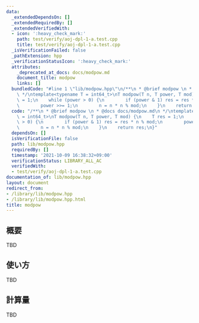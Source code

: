 ```yaml
---
data:
  _extendedDependsOn: []
  _extendedRequiredBy: []
  _extendedVerifiedWith:
  - icon: ':heavy_check_mark:'
    path: test/verify/aoj-dpl-1-a.test.cpp
    title: test/verify/aoj-dpl-1-a.test.cpp
  _isVerificationFailed: false
  _pathExtension: hpp
  _verificationStatusIcon: ':heavy_check_mark:'
  attributes:
    _deprecated_at_docs: docs/modpow.md
    document_title: modpow
    links: []
  bundledCode: "#line 1 \"lib/modpow.hpp\"\n/**\n * @brief modpow \n * @docs docs/modpow.md\n\
    \ */\ntemplate<typename T = int64_t>\nT modpow(T n, T power, T mod) {\n    T res\
    \ = 1;\n    while (power > 0) {\n        if (power & 1) res = res * n % mod;\n\
    \        power >>= 1;\n        n = n * n % mod;\n    }\n    return res;\n}\n"
  code: "/**\n * @brief modpow \n * @docs docs/modpow.md\n */\ntemplate<typename T\
    \ = int64_t>\nT modpow(T n, T power, T mod) {\n    T res = 1;\n    while (power\
    \ > 0) {\n        if (power & 1) res = res * n % mod;\n        power >>= 1;\n\
    \        n = n * n % mod;\n    }\n    return res;\n}"
  dependsOn: []
  isVerificationFile: false
  path: lib/modpow.hpp
  requiredBy: []
  timestamp: '2021-10-09 16:38:32+09:00'
  verificationStatus: LIBRARY_ALL_AC
  verifiedWith:
  - test/verify/aoj-dpl-1-a.test.cpp
documentation_of: lib/modpow.hpp
layout: document
redirect_from:
- /library/lib/modpow.hpp
- /library/lib/modpow.hpp.html
title: modpow
---
```

## 概要

TBD

## 使い方

TBD

## 計算量

TBD
